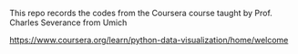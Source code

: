 This repo records the codes from the Coursera course taught by Prof. Charles Severance from Umich

https://www.coursera.org/learn/python-data-visualization/home/welcome

